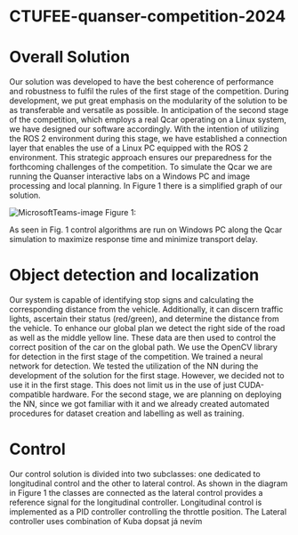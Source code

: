 # CTUFEE-quanser-competition-2024

# Overall Solution

Our solution was developed to have the best coherence of performance and robustness to fulfil the rules of the first stage of the competition. During development, we put great emphasis on the modularity of the solution to be as transferable and versatile as possible. In anticipation of the second stage of the competition, which employs a real Qcar operating on a Linux system, we have designed our software accordingly. With the intention of utilizing the ROS 2 environment during this stage, we have established a connection layer that enables the use of a Linux PC equipped with the ROS 2 environment. This strategic approach ensures our preparedness for the forthcoming challenges of the competition. To simulate the Qcar we are running the Quanser interactive labs on a Windows PC and image processing and local planning. In Figure 1 there is a simplified graph of our solution.


![MicrosoftTeams-image](https://github.com/svancjan/CTUFEE-quanser-competition-2024/assets/161430370/22409b05-5606-40c3-9b89-9fe55b5bd2bb)
Figure 1:

As seen in Fig. 1 control algorithms are run on Windows PC along the Qcar simulation to maximize response time and minimize transport delay.  

# Object detection and localization

Our system is capable of identifying stop signs and calculating the corresponding distance from the vehicle. Additionally, it can discern traffic lights, ascertain their status (red/green), and determine the distance from the vehicle. To enhance our global plan we detect the right side of the road as well as the middle yellow line. These data are then used to control the correct position of the car on the global path.  We use the OpenCV library for detection in the first stage of the competition. We trained a neural network for detection. We tested the utilization of the NN during the development of the solution for the first stage. However, we decided not to use it in the first stage. This does not limit us in the use of just CUDA-compatible hardware.  For the second stage, we are planning on deploying the NN, since we got familiar with it and we already created automated procedures for dataset creation and labelling as well as training.

# Control
Our control solution is divided into two subclasses: one dedicated to longitudinal control and the other to lateral control.  As shown in the diagram in Figure 1 the classes are connected as the lateral control provides a reference signal for the longitudinal controller. Longitudinal control is implemented as a PID controller controlling the throttle position. The Lateral controller uses combination of 
Kuba dopsat já nevím





